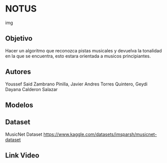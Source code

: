 # NOTUS
img
## Objetivo 
Hacer un algoritmo que reconozca pistas musicales y devuelva la tonalidad en la que se encuentra, esto estara orientada a musicos principiantes.

## Autores
Youssef Said Zambrano Pinilla, Javier Andres Torres Quintero, Geydi Dayana Calderon Salazar 

## Modelos 


## Dataset 
MusicNet Dataset
https://www.kaggle.com/datasets/imsparsh/musicnet-dataset

## Link Video 
